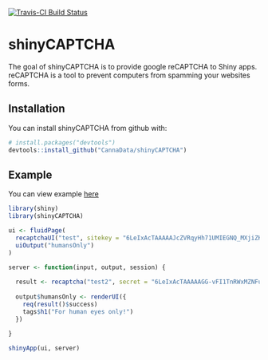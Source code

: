 
[![Travis-CI Build Status](https://travis-ci.org/CannaData/shinyCAPTCHA.svg?branch=master)](https://travis-ci.org/CannaData/shinyCAPTCHA) <!-- README.md is generated from README.Rmd. Please edit that file -->

shinyCAPTCHA
============

The goal of shinyCAPTCHA is to provide google reCAPTCHA to Shiny apps. reCAPTCHA is a tool to prevent computers from spamming your websites forms.

Installation
------------

You can install shinyCAPTCHA from github with:

``` r
# install.packages("devtools")
devtools::install_github("CannaData/shinyCAPTCHA")
```

Example
-------

You can view example [here](https://carlganz.shinyapps.io/shinyCAPTCHAdemo/)

``` r
library(shiny)
library(shinyCAPTCHA)

ui <- fluidPage(
  recaptchaUI("test", sitekey = "6LeIxAcTAAAAAJcZVRqyHh71UMIEGNQ_MXjiZKhI"),
  uiOutput("humansOnly")
)

server <- function(input, output, session) {
  
  result <- recaptcha("test2", secret = "6LeIxAcTAAAAAGG-vFI1TnRWxMZNFuojJ4WifJWe")
  
  output$humansOnly <- renderUI({
    req(result()$success)
    tags$h1("For human eyes only!")
  })
  
}

shinyApp(ui, server)
```
